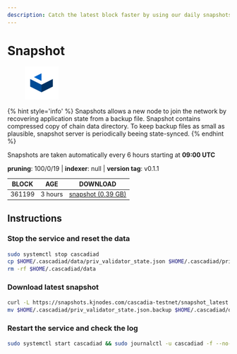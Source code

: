 ```yaml
---
description: Catch the latest block faster by using our daily snapshots.
---
```


# Snapshot

<figure><img src="https://raw.githubusercontent.com/kj89/cosmos-images/main/logos/cascadia.png" alt=""><figcaption></figcaption></figure>

{% hint style='info' %}
Snapshots allows a new node to join the network by recovering application state from a backup file. 
Snapshot contains compressed copy of chain data directory. To keep backup files as small as plausible, 
snapshot server is periodically beeing state-synced.
{% endhint %}

Snapshots are taken automatically every 6 hours starting at **09:00 UTC**

**pruning**: 100/0/19 | **indexer**: null | **version tag**: v0.1.1

| BLOCK             | AGE             | DOWNLOAD                                                                                            |
| ----------------- | --------------- | --------------------------------------------------------------------------------------------------- |
| 361199 | 3 hours | [snapshot (0.39 GB)](https://snapshots.kjnodes.com/cascadia-testnet/snapshot\_latest.tar.lz4) |

## Instructions

### Stop the service and reset the data

```bash
sudo systemctl stop cascadiad
cp $HOME/.cascadiad/data/priv_validator_state.json $HOME/.cascadiad/priv_validator_state.json.backup
rm -rf $HOME/.cascadiad/data
```

### Download latest snapshot

```bash
curl -L https://snapshots.kjnodes.com/cascadia-testnet/snapshot_latest.tar.lz4 | tar -Ilz4 -xf - -C $HOME/.cascadiad
mv $HOME/.cascadiad/priv_validator_state.json.backup $HOME/.cascadiad/data/priv_validator_state.json
```

### Restart the service and check the log

```bash
sudo systemctl start cascadiad && sudo journalctl -u cascadiad -f --no-hostname -o cat
```
